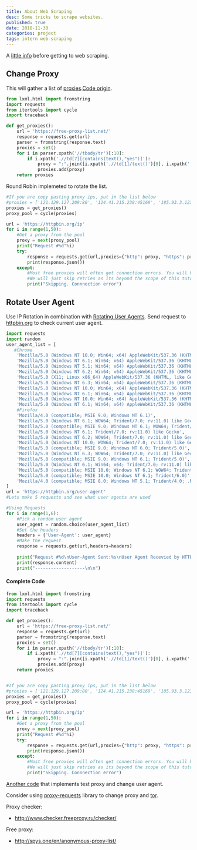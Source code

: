 ```yaml
---
title: About Web Scraping
desc: Some tricks to scrape websites.
published: true
date: 2018-11-30
categories: project
tags: intern web-scraping
---
```


A [little info](https://www.scrapehero.com/how-to-prevent-getting-blacklisted-while-scraping/ ) before getting to web scraping.

## Change Proxy

This will gather a list of [proxies](https://free-proxy-list.net/).[Code origin](https://www.scrapehero.com/how-to-rotate-proxies-and-ip-addresses-using-python-3/).

```python
from lxml.html import fromstring
import requests
from itertools import cycle
import traceback

def get_proxies():
    url = 'https://free-proxy-list.net/'
    response = requests.get(url)
    parser = fromstring(response.text)
    proxies = set()
    for i in parser.xpath('//tbody/tr')[:10]:
        if i.xpath('.//td[7][contains(text(),"yes")]'):
            proxy = ":".join([i.xpath('.//td[1]/text()')[0], i.xpath('.//td[2]/text()')[0]])
            proxies.add(proxy)
    return proxies
```

Round Robin implemeted to rotate the list.
```python
#If you are copy pasting proxy ips, put in the list below
#proxies = ['121.129.127.209:80', '124.41.215.238:45169', '185.93.3.123:8080', '194.182.64.67:3128', '106.0.38.174:8080', '163.172.175.210:3128', '13.92.196.150:8080']
proxies = get_proxies()
proxy_pool = cycle(proxies)

url = 'https://httpbin.org/ip'
for i in range(1,50):
    #Get a proxy from the pool
    proxy = next(proxy_pool)
    print("Request #%d"%i)
    try:
        response = requests.get(url,proxies={"http": proxy, "https": proxy})
        print(response.json())
    except:
        #Most free proxies will often get connection errors. You will have retry the entire request using another proxy to work. 
        #We will just skip retries as its beyond the scope of this tutorial and we are only downloading a single url 
        print("Skipping. Connnection error")
```

## Rotate User Agent

Use IP Rotation in combination with [Rotating User Agents](https://www.scrapehero.com/how-to-fake-and-rotate-user-agents-using-python-3/). Send request to [httpbin.org](https://httpbin.org/user-agent) to check current user agent.
```python
import requests
import random
user_agent_list = [
   #Chrome
    'Mozilla/5.0 (Windows NT 10.0; Win64; x64) AppleWebKit/537.36 (KHTML, like Gecko) Chrome/60.0.3112.113 Safari/537.36',
    'Mozilla/5.0 (Windows NT 6.1; Win64; x64) AppleWebKit/537.36 (KHTML, like Gecko) Chrome/60.0.3112.90 Safari/537.36',
    'Mozilla/5.0 (Windows NT 5.1; Win64; x64) AppleWebKit/537.36 (KHTML, like Gecko) Chrome/60.0.3112.90 Safari/537.36',
    'Mozilla/5.0 (Windows NT 6.2; Win64; x64) AppleWebKit/537.36 (KHTML, like Gecko) Chrome/60.0.3112.90 Safari/537.36',
    'Mozilla/5.0 (X11; Linux x86_64) AppleWebKit/537.36 (KHTML, like Gecko) Chrome/44.0.2403.157 Safari/537.36',
    'Mozilla/5.0 (Windows NT 6.3; Win64; x64) AppleWebKit/537.36 (KHTML, like Gecko) Chrome/60.0.3112.113 Safari/537.36',
    'Mozilla/5.0 (Windows NT 10.0; Win64; x64) AppleWebKit/537.36 (KHTML, like Gecko) Chrome/57.0.2987.133 Safari/537.36',
    'Mozilla/5.0 (Windows NT 6.1; Win64; x64) AppleWebKit/537.36 (KHTML, like Gecko) Chrome/57.0.2987.133 Safari/537.36',
    'Mozilla/5.0 (Windows NT 10.0; Win64; x64) AppleWebKit/537.36 (KHTML, like Gecko) Chrome/55.0.2883.87 Safari/537.36',
    'Mozilla/5.0 (Windows NT 6.1; Win64; x64) AppleWebKit/537.36 (KHTML, like Gecko) Chrome/55.0.2883.87 Safari/537.36',
    #Firefox
    'Mozilla/4.0 (compatible; MSIE 9.0; Windows NT 6.1)',
    'Mozilla/5.0 (Windows NT 6.1; WOW64; Trident/7.0; rv:11.0) like Gecko',
    'Mozilla/5.0 (compatible; MSIE 9.0; Windows NT 6.1; WOW64; Trident/5.0)',
    'Mozilla/5.0 (Windows NT 6.1; Trident/7.0; rv:11.0) like Gecko',
    'Mozilla/5.0 (Windows NT 6.2; WOW64; Trident/7.0; rv:11.0) like Gecko',
    'Mozilla/5.0 (Windows NT 10.0; WOW64; Trident/7.0; rv:11.0) like Gecko',
    'Mozilla/5.0 (compatible; MSIE 9.0; Windows NT 6.0; Trident/5.0)',
    'Mozilla/5.0 (Windows NT 6.3; WOW64; Trident/7.0; rv:11.0) like Gecko',
    'Mozilla/5.0 (compatible; MSIE 9.0; Windows NT 6.1; Trident/5.0)',
    'Mozilla/5.0 (Windows NT 6.1; Win64; x64; Trident/7.0; rv:11.0) like Gecko',
    'Mozilla/5.0 (compatible; MSIE 10.0; Windows NT 6.1; WOW64; Trident/6.0)',
    'Mozilla/5.0 (compatible; MSIE 10.0; Windows NT 6.1; Trident/6.0)',
    'Mozilla/4.0 (compatible; MSIE 8.0; Windows NT 5.1; Trident/4.0; .NET CLR 2.0.50727; .NET CLR 3.0.4506.2152; .NET CLR 3.5.30729)'
]
url = 'https://httpbin.org/user-agent'
#Lets make 5 requests and see what user agents are used 

#Using Requests 
for i in range(1,6):
    #Pick a random user agent
    user_agent = random.choice(user_agent_list)
    #Set the headers 
    headers = {'User-Agent': user_agent}
    #Make the request
    response = requests.get(url,headers=headers)
    
    print("Request #%d\nUser-Agent Sent:%s\nUser Agent Recevied by HTTPBin:"%(i,user_agent))
    print(response.content)
    print("-------------------\n\n")
```
#### Complete Code

``` python
from lxml.html import fromstring
import requests
from itertools import cycle
import traceback

def get_proxies():
    url = 'https://free-proxy-list.net/'
    response = requests.get(url)
    parser = fromstring(response.text)
    proxies = set()
    for i in parser.xpath('//tbody/tr')[:10]:
        if i.xpath('.//td[7][contains(text(),"yes")]'):
            proxy = ":".join([i.xpath('.//td[1]/text()')[0], i.xpath('.//td[2]/text()')[0]])
            proxies.add(proxy)
    return proxies


#If you are copy pasting proxy ips, put in the list below
#proxies = ['121.129.127.209:80', '124.41.215.238:45169', '185.93.3.123:8080', '194.182.64.67:3128', '106.0.38.174:8080', '163.172.175.210:3128', '13.92.196.150:8080']
proxies = get_proxies()
proxy_pool = cycle(proxies)

url = 'https://httpbin.org/ip'
for i in range(1,50):
    #Get a proxy from the pool
    proxy = next(proxy_pool)
    print("Request #%d"%i)
    try:
        response = requests.get(url,proxies={"http": proxy, "https": proxy})
        print(response.json())
    except:
        #Most free proxies will often get connection errors. You will have retry the entire request using another proxy to work. 
        #We will just skip retries as its beyond the scope of this tutorial and we are only downloading a single url 
        print("Skipping. Connnection error")
```
[Another code](https://codelike.pro/create-a-crawler-with-rotating-ip-proxy-in-python/) that implements test proxy and change user agent.


Consider using [proxy-requests](https://pypi.org/project/proxy-requests/) library to change proxy and [tor](https://github.com/erdiaker/torrequest).


Proxy checker:
- http://www.checker.freeproxy.ru/checker/

Free proxy:
- http://spys.one/en/anonymous-proxy-list/